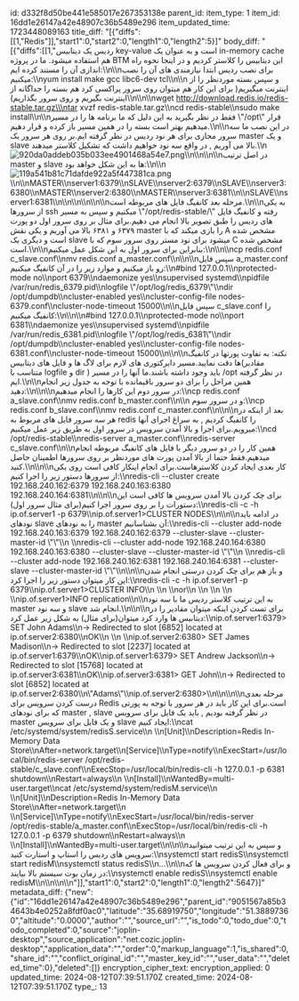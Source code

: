 id: d332f8d50be441e585017e267353138e
parent_id: 
item_type: 1
item_id: 16dd1e26147a42e48907c36b5489e296
item_updated_time: 1723448089163
title_diff: "[{\"diffs\":[[1,\"Redis\"]],\"start1\":0,\"start2\":0,\"length1\":0,\"length2\":5}]"
body_diff: "[{\"diffs\":[[1,\"ردیس یک دیتابیس key-value است و به عنوان یک in-memory cache هم استفاده میشود. ما در پروژه BTM این دیتابیس را کلاستر کردیم و در اینجا نحوه راه اندازی آن را مستند کرده ایم:\\\n\\\nبرای نصب ردیس ابتدا نیازمندی های آن را نصب میکنیم:\\\nyum install make gcc libc6-dev tcl\\\n\\\n و سپس بسته موردنظر را از اینترنت میگیریم( برای این کار هم میتوان روی سرور پراکسی کرد هم بسته را جداگانه از اینترنت بگیریم و روی سرور بگذاریم)\\\n\\\n\\\nwget http://download.redis.io/redis-stable.tar.gz\\\ntar xvzf redis-stable.tar.gz\\\ncd redis-stable\\\nsudo make install\\\n\\\nفقط در نظر بگیرید به این دلیل که ما برنامه ها را در مسیر \\\"/opt\\\" قرار میدهیم بهتر است بسته را در همین مسیر باز کرده و قرار دهیم.\\\n\\\nدر این نصب ما سه سرور مجازی برای هر نود ردیس در نظر گرفته ایم.بر روی هر سرور یک master و یک slave بالا می آوریم , در واقع سه نود خواهیم داشت که تشکیل کلاستر میدهند.\\\n![920da0addeb035b033ee4901468a54e7.png](:/ad2057dc045c453b9f3202c49731c6a6)\\\n\\\n\\\n\\\nدر اصل ترتیب master و slave ها به این شکل خواهد بود:\\\n\\\n![119a541b81c71dafde922a5f447381ca.png](:/d7d97154f5a44f32bd222579ba4d8765)\\\n\\\nMASTER\\\nserver1:6379\\\nSLAVE\\\nserver2:6379\\\nSLAVE\\\nserver3:6380\\\nMASTER\\\nserver2:6380\\\nMASTER\\\nserver3:6381\\\n\\\nSLAVE\\\nserver1:6381\\\n\\\n\\\n\\\n\\\n\\\nمرحله بعد کانفیگ فایل های مربوطه است.\\\n\\\nبه یکی از سرورها ssh میکنیم و سپس به مسیر  \\\"/opt/redis-stable/\\\"  رفته و کانفیگ فایل های ردیس را طبق تصویر بالا انجام می دهیم.برای مثال بر روی سرور اول دو پورت ۶۳۷۹ و ۶۳۸۱ بالا می آوریم و یکی نقش master را بازی میکند که با A  مشخص شده است و دیگری یک slave میشود برای نود مستر روی سرور سوم که با C  مشخص شده است.\\\n\\\nبنابراین برای سرور اول به این شکل عمل میکنیم:\\\n\\\n\\\ncp redis.conf c_slave.conf\\\nmv redis.conf a_master.conf\\\n\\\n\\\nسپس فایل a_master.conf رو باز میکنیم و موارد زیر را در آن کانفیگ میکنیم:\\\n#bind 127.0.0.1\\\nprotected-mode no\\\nport 6379\\\ndaemonize yes\\\nsupervised systemd\\\npidfile /var/run/redis_6379.pid\\\nlogfile \\\"/opt/log/redis_6379\\\"\\\ndir /opt/dumpdb\\\ncluster-enabled yes\\\ncluster-config-file nodes-6379.conf\\\ncluster-node-timeout 15000\\\n\\\nسپس فایل  c_slave.conf را کانفیگ میکنیم:\\\n\\\n\\\n#bind 127.0.0.1\\\nprotected-mode no\\\nport 6381\\\ndaemonize yes\\\nsupervised systemd\\\npidfile /var/run/redis_6381.pid\\\nlogfile \\\"/opt/log/redis_6381\\\"\\\ndir /opt/dumpdb\\\ncluster-enabled yes\\\ncluster-config-file nodes-6381.conf\\\ncluster-node-timeout 15000\\\n\\\n\\\nنکته: به تفاوت پورتها در کانفیگ ها دقت نمایید.مسیر دایرکتوری های لازم برای لاگ ها و فایل های دیتابیس(مقادیر متناسب با logfile و dir ) باید وجود داشته باشند.ما آنها را در مسیر /opt در نظر گرفته ایم.\\\n\\\nهمین مراحل را برای دو سرور باقیمانده با توجه به جدول زیر انجام دهید:\\\n\\\n\\\nدر سرور دوم این کارها را انجام میدهیم:\\\ncp redis.conf a_slave.conf\\\nmv redis.conf b_master.conf\\\n\\\n و در سرور سوم:\\\ncp redis.conf b_slave.conf\\\nmv redis.conf c_master.conf\\\n\\\n\\\nبعد از اینکه در هر سه سرور فایل های مربوط به redis را کانفیگ کردیم , به سراغ اجرای آنها میرویم.برای اجرا و بالا آمدن سرویس در سرور اول به طریق زیر عمل میکنیم:\\\ncd /opt/redis-stable\\\nredis-server a_master.conf\\\nredis-server c_slave.conf\\\n\\\nهمین کار را در دو سرور دیگر با فایل های کانفیگ مربوطه انجام میدهیم.فقط حتما از بالا آمدن پورت های موردنظر بر روی سرورها اطمینان حاصل کنید.\\\n\\\n\\\nکار بعدی ایجاد کردن کلاسترهاست.برای انجام اینکار کافی است روی یکی از سرورها دستور زیر را اجرا کنیم:\\\nredis-cli --cluster create 192.168.240.162:6379 192.168.240.163:6380 192.168.240.164:6381\\\n\\\n\\\nبرای چک کردن بالا آمدن سرویس ها کافی است این دستورات را بر روی سرور اجرا کنیم(برای مثال سرور اول):\\\nredis-cli -c -h ip.of.server1 -p 6379\\\nip.of.server1>CLUSTER NODES\\\n\\\n\\\nدر ادامه باید نودهای slave را به نودهای master آن بشناسانیم:\\\nredis-cli --cluster add-node 192.168.240.163:6379 192.168.240.162:6379 --cluster-slave --cluster-master-id \\\"\\\"\\\n \\\nredis-cli --cluster add-node 192.168.240.164:6380 192.168.240.163:6380 --cluster-slave --cluster-master-id \\\"\\\"\\\n \\\nredis-cli --cluster add-node 192.168.240.162:6381 192.168.240.164:6381 --cluster-slave --cluster-master-id \\\"\\\"\\\n\\\n\\\nو باز هم برای چک کردن درستی انجام شدن این کار میتوان دستور زیر را اجرا کرد:\\\nredis-cli -c -h ip.of.server1 -p 6379\\\nip.of.server1>CLUSTER INFO\\\n \\\n \\\nor\\\n \\\n \\\n \\\n \\\nip.of.server1>INFO replication\\\n\\\nبه این ترتیب کلاستر ردیس ما با سه نود master و سه نود slave انجام شد.\\\n\\\n\\\nبرای تست کردن اینکه میتوان مقادیر را در دیتابیس ها وارد کرد میتوان(برای مثال) به شکل زیر عمل کرد:\\\nip.of.server1:6379> SET John Adams\\\n-> Redirected to slot [6852] located at ip.of.server2:6380\\\nOK\\\n \\\n \\\nip.of.server2:6380> SET James Madison\\\n-> Redirected to slot [2237] located at ip.of.server1:6379\\\nOK\\\nip.of.server1:6379> SET Andrew Jackson\\\n-> Redirected to slot [15768] located at ip.of.server3:6381\\\nOK\\\nip.of.server3:6381> GET John\\\n-> Redirected to slot [6852] located at ip.of.server2:6380\\\n\\\"Adams\\\"\\\nip.of.server2:6380>\\\n\\\n\\\n\\\nمرحله بعدی درست کردن سرویس برای Redis است.برای این کار باید در هر سرور با توجه به پورتی که برای نودهای master , slave در نظر گرفته بودیم , باید یک فایل برای سرویس master و یک فایل برای سرویس slave ایجاد کنیم:\\\ncat /etc/systemd/system/redisS.service\\\n \\\n[Unit]\\\nDescription=Redis In-Memory Data Store\\\nAfter=network.target\\\n[Service]\\\nType=notify\\\nExecStart=/usr/local/bin/redis-server /opt/redis-stable/c_slave.conf\\\nExecStop=/usr/local/bin/redis-cli -h 127.0.0.1 -p 6381 shutdown\\\nRestart=always\\\n \\\n[Install]\\\nWantedBy=multi-user.target\\\ncat  /etc/systemd/system/redisM.service\\\n \\\n[Unit]\\\nDescription=Redis In-Memory Data Store\\\nAfter=network.target\\\n \\\n[Service]\\\nType=notify\\\nExecStart=/usr/local/bin/redis-server /opt/redis-stable/a_master.conf\\\nExecStop=/usr/local/bin/redis-cli -h 127.0.0.1 -p 6379 shutdown\\\nRestart=always\\\n \\\n[Install]\\\nWantedBy=multi-user.target\\\n\\\n\\\nو سپس به این ترتیب میتوانید سرویس های ردیس را استاپ و استارت کنید:\\\nsystemctl start redisS\\\nsystemctl start redisM\\\nsystemctl status redisS\\\n...\\\n\\\nو برای فعال کردن سرویس ها که در زمان بوت سیستم بالا بیایند:\\\nsystemctl enable redisS\\\nsystemctl enable redisM\\\n\\\n\\\n\\\n\"]],\"start1\":0,\"start2\":0,\"length1\":0,\"length2\":5647}]"
metadata_diff: {"new":{"id":"16dd1e26147a42e48907c36b5489e296","parent_id":"9051567a85b34643b4e0252a8fdf0ac0","latitude":"35.68919750","longitude":"51.38897360","altitude":"0.0000","author":"","source_url":"","is_todo":0,"todo_due":0,"todo_completed":0,"source":"joplin-desktop","source_application":"net.cozic.joplin-desktop","application_data":"","order":0,"markup_language":1,"is_shared":0,"share_id":"","conflict_original_id":"","master_key_id":"","user_data":"","deleted_time":0},"deleted":[]}
encryption_cipher_text: 
encryption_applied: 0
updated_time: 2024-08-12T07:39:51.170Z
created_time: 2024-08-12T07:39:51.170Z
type_: 13